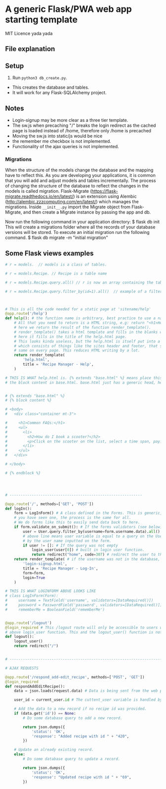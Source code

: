 # A generic Flask/PWA web app starting template

MIT Licence yada yada
## File explanation

## Setup

1. Run `python3 db_create.py`.
  - This creates the database and tables.
  - It will work for any Flask-SQLAlchemy project.

## Notes

- Login-signup may be more clear as a three tier template.
- The sw.js when precaching "/" breaks the login redirect as the cached page is loaded instead of /home, therefore only /home is precached
- Moving the sw.js into static/js would be nice
- the remember me checkbox is not implemented.
- Functionality of the ajax queries is not implemented.

### Migrations

When the structure of the models change the database and the mapping have to reflect this. As you are
developing your applications, it is common that you will add and adjust models and tables incrementally.
The process of changing the structure of the database to reflect the changes in the models is called
migration. Flask-Migrate (https://flask-migrate.readthedocs.io/en/latest/) is an extension using Alembic
(http://alembic.zzzcomputing.com/en/latest/) which manages the migrations. Inside `__init__.py` import the
Migrate object from Flask-Migrate, and then create a Migrate instance by passing the app and db.

Now run the following command in your application directory:
$ flask db init
This will create a migrations folder where all the records of your database versions will be stored. To
execute an initial migration run the following command.
$ flask db migrate -m "initial migration"

## Some Flask views examples

```python
# r = models.  // models is a class of tables.

# r = models.Recipe. // Recipe is a table name

# r = models.Recipe.query.all() // r is now an array containing the table rows

# r = models.Recipe.query.filter_by(id=1).all()  // example of a filter by ID field



# This is all the code needed for a static page at 'sitename/help'
@app.route('/help')
def help(): # the function name is arbitrary, best practice to use a name like the URL
    # All that you need to return is a HTML string, e.g: return "<h1>Heading</h1>"
    # here we return the result of the function render_template().
    # render_template() takes a html template and fills in the blanks with its input,
    # here it fills in the title of the help.html page.
    # This looks kinda useless, but the help.html is itself put into a template
    # which consists of things like the sites header and footer, that should be the
    # same on every page. This reduces HTML writing by a lot.
    return render_template(
        'help.html',
        title = 'Recipe Manager - Help',
    )

# THIS IS WHAT help.html is. {% extends "base.html" %} means place this inside
# the block content in base.html. base.html just has a generic head, header and footer.


# {% extends "base.html" %}
# {% block content %}

# <body>
#   <div class="container mt-3">

#     <h1>Common FAQs:</h1>
#     <ul>
#       <li>
#         <h2>How do I book a scooter?</h2>
#         <p>Click on the scooter on the list, select a time span, pay.</p>
#       </li>
#     </ul>
#   </div>

# </body>

# {% endblock %}




# ------------------------------------------------------------

@app.route('/', methods=['GET', 'POST'])
def logIn():
    form = LogInForm() # A class defined in the Forms. This is generic, once
    # you have seen one, the process is the same for all.
    # We do forms like this to easily send data back to here.
    if form.validate_on_submit(): # If the forms validators (see below) are true
        user = User.query.filter_by(username=form.username.data).all()
        # above line means user variable is equal to a query on the User table filtered
        # by the user name inputted on the form.
        if user != []: # If the query was not empty
            login_user(user[0]) # built in login user function.
            return redirect("home", code=307) # redirect the user to the /home page.
    return render_template( # if the username was not in the database, or on first time load, sow the page.
        'login-signup.html',
        title = 'Recipe Manager - Log-In',
        form=form,
        login=True
    )

# THIS IS WHAT LOGINFORM ABOVE LOOKS LIKE
# class LogInForm(Form):
#     username = TextField('username', validators=[DataRequired()])
#     password = PasswordField('password', validators=[DataRequired()])
#     rememberMe = BooleanField('rememberMe')


@app.route('/logout')
@login_required # This /logout route will only be accessible to users who have done
# above login_user function. This and the logout_user() function is not coded by us.
def logout():
    logout_user()
    return redirect("/")


# ------------------------------------------------------------------------

# AJAX REQUESTS

@app.route('/respond_add-edit_recipe', methods=['POST', 'GET'])
@login_required
def respondAddEditRecipe():
    data = json.loads(request.data) # Data is being sent from the web page by Javascript

    user_id = current_user.id # The cuttent_user variable is handled by Flask automatically.

    # Add the data to a new record if no recipe id was provided.
    if (data.get('id')) == None:
        # Do some database query to add a new record.

        return json.dumps({
            'status': 'OK',
            'response': "Added recipe with id " + "420",
        })

    # Update an already existing record.
    else:
        # Do some database query to update a record.

        return json.dumps({
            'status': 'OK',
            'response': "Updated recipe with id " + "69",
        })
```